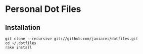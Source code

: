 # Personal Dot Files

## Installation

```terminal
git clone --recursive git://github.com/javiacei/dotfiles.git
cd ~/.dotfiles
rake install
```
